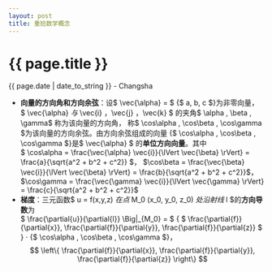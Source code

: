 ```yaml
---
layout: post
title: 重拾数学概念
---
```


{{ page.title }}
================

<p class="meta">{{ page.date | date_to_string }} - Changsha</p>

+ **向量的方向角和方向余弦**：设$ \vec{\alpha} = $ {$ a, b, c $}为非零向量， $ \vec{\alpha} $与$ \vec{i} ，\vec{j} ，\vec{k} $ 的夹角$ \alpha , \beta , \gamma$ 称为该向量的方向角，
称$ \cos\alpha , \cos\beta , \cos\gamma $为该向量的方向余弦。由方向余弦组成的向量  
{$ \cos\alpha , \cos\beta , \cos\gamma $}是$ \vec{\alpha} $ 的**单位方向向量**。其中  
$ \cos\alpha = \frac{\vec{\alpha}  \vec{i}}{\lVert \vec{\beta} \rVert} = \frac{a}{\sqrt{a^2 + b^2 + c^2}} $，
$\cos\beta = \frac{\vec{\beta}  \vec{i}}{\lVert \vec{\beta} \rVert} = \frac{b}{\sqrt{a^2 + b^2 + c^2}}$，
$\cos\gamma = \frac{\vec{\gamma}  \vec{i}}{\lVert \vec{\gamma} \rVert} = \frac{c}{\sqrt{a^2 + b^2 + c^2}}$
+ **梯度**：三元函数$ u = f(x,y,z) $在点$ M_0 (x_0, y_0, z_0) $处沿射线$ l $的**方向导数**为  
$ \frac{\partial{u}}{\partial{l}} \Big|_{M_0} = $ { $ \frac{\partial{f}}{\partial{x}}, \frac{\partial{f}}{\partial{y}}, \frac{\partial{f}}{\partial{z}} $ } $\cdot$ {$ \cos\alpha , \cos\beta , \cos\gamma $}，  
$$
\left\{
\frac{\partial{f}}{\partial{x}}, \frac{\partial{f}}{\partial{y}}, \frac{\partial{f}}{\partial{z}} 
\right\}
$$